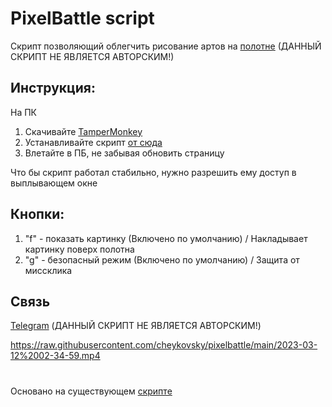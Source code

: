 # PixelBattle script
Скрипт позволяющий облегчить рисование артов на [полотне](https://twitch.tv/place) (ДАННЫЙ СКРИПТ НЕ ЯВЛЯЕТСЯ АВТОРСКИМ!)

## Инструкция:

На ПК

1. Скачивайте <a href="https://chrome.google.com/webstore/detail/tampermonkey/dhdgffkkebhmkfjojejmpbldmpobfkfo?hl=ru" target="_blank">TamperMonkey</a>
2. Устанавливайте скрипт <a href="https://greasyfork.org/ru/scripts/461654-pixelbbatle" target="_blank">от сюда</a>
3. Влетайте в ПБ, не забывая обновить страницу</h4>

Что бы скрипт работал стабильно, нужно разрешить ему доступ в выплывающем окне

## Кнопки:
1. "f" - показать картинку (Включено по умолчанию) / Накладывает картинку поверх полотна
2. "g" - безопасный режим (Включено по умолчанию) / Защита от миссклика

## Связь
[Telegram](https://t.me/cheykovsky) 
(ДАННЫЙ СКРИПТ НЕ ЯВЛЯЕТСЯ АВТОРСКИМ!)

https://raw.githubusercontent.com/cheykovsky/pixelbattle/main/2023-03-12%2002-34-59.mp4

# 
Основано на существующем [скрипте](https://github.com/Oxonomy-pixel/UaPixelBattle)
